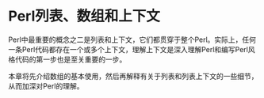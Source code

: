 # Perl列表、数组和上下文

Perl中最重要的概念之二是列表和上下文，它们都贯穿于整个Perl。实际上，任何一条Perl代码都存在一个或多个上下文，理解上下文是深入理解Perl和编写Perl风格代码的第一步也是至关重要的一步。

本章将先介绍数组的基本使用，然后再解释有关于列表和列表上下文的一些细节，从而加深对Perl的理解。

